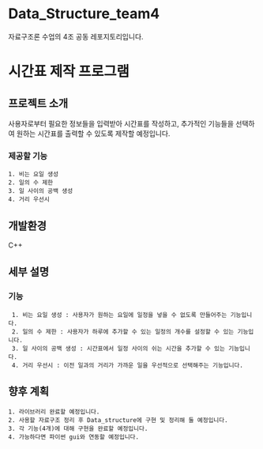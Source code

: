 # Data_Structure_team4
자료구조론 수업의 4조 공동 레포지토리입니다.

# 시간표 제작 프로그램

## 프로젝트 소개
사용자로부터 필요한 정보들을 입력받아 시간표를 작성하고, 
추가적인 기능들을 선택하여 원하는 시간표를 출력할 수 있도록 제작할 예정입니다.

### 제공할 기능
    1. 비는 요일 생성
    2. 일의 수 제한
    3. 일 사이의 공백 생성
    4. 거리 우선시

## 개발환경
C++

## 세부 설명
### 기능
     1. 비는 요일 생성 : 사용자가 원하는 요일에 일정을 넣을 수 없도록 만들어주는 기능입니다.
     2. 일의 수 제한 : 사용자가 하루에 추가할 수 있는 일정의 개수를 설정할 수 있는 기능입니다.
     3. 일 사이의 공백 생성 : 시간표에서 일정 사이의 쉬는 시간을 추가할 수 있는 기능입니다.
     4. 거리 우선시 : 이전 일과의 거리가 가까운 일을 우선적으로 선택해주는 기능입니다.
     
## 향후 계획
    1. 라이브러리 완료할 예정입니다. 
    2. 사용할 자료구조 정리 후 Data_structure에 구현 및 정리해 둘 예정입니다. 
    3. 각 기능(4개)에 대해 구현을 완료할 예정입니다.
    4. 가능하다면 파이썬 gui와 연동할 예정입니다. 
